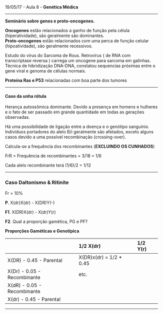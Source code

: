 19/05/17 - Aula 8 - **Genética Médica**

---

**Seminário sobre genes e proto-oncogenes.**

**Oncogenes** estão relacionados a ganho de função pela célula \(hiperatividade\), são geralmente são dominantes.  
**Proto-oncogenes** estão relacionados com uma perca de função celular \(hipoatividade\), são geralmente recessivos.

Estudo do vírus do Sarcoma de Rous. Retrovírus \( de RNA com transcriptase reversa \) carrega um oncogene para sarcoma em galinhas. Técnica de hibridização DNA-DNA, constatou sequencias próximas entre o gene viral e genoma de células normais.

**Proteína Ras e P53** relacionadas com boa parte dos tumores

---

#### Caso da unha rótula

Herança autossômica dominante. Devido a presença em homens e hulheres e o fato de ser passado em grande quantidade em todas as gerações observadas.

Há uma possibilidade de ligação entre a doença e o genótipo sanguínio. Indivíduos portadores do alelo B/i geralmente são afetados, exceto alguns casos devido a uma possível recombinação \(crossing-over\).

Calcula-se a frequência dos recombinantes \(**EXCLUINDO OS CUNHADOS**\)

FrR = Frequência de recombinantes =  3/18 = 1/6

Cada alelo recombinante terá \(1/6\)/2 = 1/12

---

### Caso Daltonismo & Ritinite

Fr = 10%

**P**.  X\(dr\)X\(dr\) - X\(DR\)Y\(-\)

**F1**. X\(DR\)X\(dr\) - X\(dr\)Y\(r\)

**F2**. Qual a proporção gamética, PG e PF?

**Proporções Gaméticas e Genotípica**

|  | 1/2  X\(dr\) | 1/2 Y\(r\) |
| :--- | :--- | :--- |
| X\(DR\) - 0.45 - Parental | X\(DR\)x\(dr\) = 1/2 \* 0.45 |  |
| X\(Dr\) -  0.05 - Recombinante | etc. |  |
| X\(dR\) - 0.05 - Recombinante |  |  |
| X\(dr\) - 0.45 - Parental |  |  |

---




